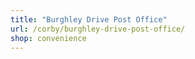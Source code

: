 ```yaml
---
title: "Burghley Drive Post Office"
url: /corby/burghley-drive-post-office/
shop: convenience
---
```

